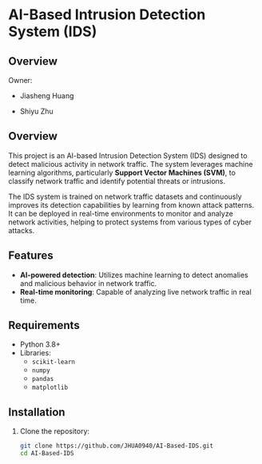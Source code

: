 # AI-Based Intrusion Detection System (IDS)

## Overview

Owner:

- Jiasheng Huang

- Shiyu Zhu

## Overview

This project is an AI-based Intrusion Detection System (IDS) designed to detect malicious activity in network traffic. The system leverages machine learning algorithms, particularly **Support Vector Machines (SVM)**, to classify network traffic and identify potential threats or intrusions.

The IDS system is trained on network traffic datasets and continuously improves its detection capabilities by learning from known attack patterns. It can be deployed in real-time environments to monitor and analyze network activities, helping to protect systems from various types of cyber attacks.

## Features

- **AI-powered detection**: Utilizes machine learning to detect anomalies and malicious behavior in network traffic.
- **Real-time monitoring**: Capable of analyzing live network traffic in real time.

## Requirements

- Python 3.8+
- Libraries:
  - `scikit-learn`
  - `numpy`
  - `pandas`
  - `matplotlib`


## Installation

1. Clone the repository:
   ```bash
   git clone https://github.com/JHUA0940/AI-Based-IDS.git
   cd AI-Based-IDS
